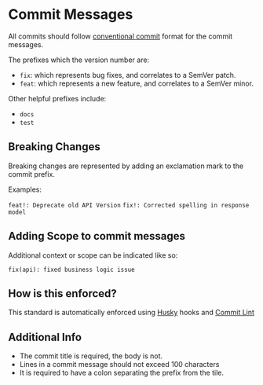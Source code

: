 # Commit Messages

All commits should follow [conventional commit](https://www.conventionalcommits.org/en/v1.0.0/) format for the commit messages.

The prefixes which the version number are:

- `fix`: which represents bug fixes, and correlates to a SemVer patch.
- `feat`: which represents a new feature, and correlates to a SemVer minor.

Other helpful prefixes include:

- `docs`
- `test`

## Breaking Changes

Breaking changes are represented by adding an exclamation mark to the commit prefix.

Examples:

`feat!: Deprecate old API Version`
`fix!: Corrected spelling in response model`

## Adding Scope to commit messages

Additional context or scope can be indicated like so:

`fix(api): fixed business logic issue`

## How is this enforced?

This standard is automatically enforced using [Husky](https://typicode.github.io/husky/) hooks and [Commit Lint](https://commitlint.js.org)

## Additional Info

- The commit title is required, the body is not.
- Lines in a commit message should not exceed 100 characters
- It is required to have a colon separating the prefix from the tile.
